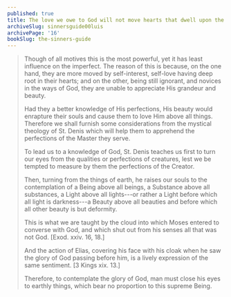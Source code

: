```yaml
---
published: true
title: The love we owe to God will not move hearts that dwell upon the earth
archiveSlug: sinnersguide00luis
archivePage: '16'
bookSlug: the-sinners-guide
---
```


> Though of all motives this is the most powerful, yet it has least influence on the imperfect. The reason of this is because, on the one hand, they are more moved by self-interest, self-love having deep root in their hearts; and on the other, being still ignorant, and novices in the ways of God, they are unable to appreciate His grandeur and beauty.
>
> Had they a better knowledge of His perfections, His beauty would enrapture their souls and cause them to love Him above all things. Therefore we shall furnish some considerations from the mystical theology of St. Denis which will help them to apprehend the perfections of the Master they serve.
>
> To lead us to a knowledge of God, St. Denis teaches us first to turn our eyes from the qualities or perfections of creatures, lest we be tempted to measure by them the perfections of the Creator.
>
> Then, turning from the things of earth, he raises our souls to the contemplation of a Being above all beings, a Substance above all substances, a Light above all lights---or rather a Light before which all light is darkness---a Beauty above all beauties and before which all other beauty is but deformity.
>
> This is what we are taught by the cloud into which Moses entered to converse with God, and which shut out from his senses all that was not God. [Exod. xxiv. 16, 18.]
>
> And the action of Elias, covering his face with his cloak when he saw the glory of God passing before him, is a lively expression of the same sentiment. [3 Kings xix. 13.]
>
> Therefore, to contemplate the glory of God, man must close his eyes to earthly things, which bear no proportion to this supreme Being.
